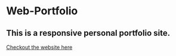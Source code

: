 # Web-Portfolio
## This is a responsive personal portfolio site. 

<a href="https://nihalmorshed.github.io/Web-Portfolio/">Checkout the website here</a>
